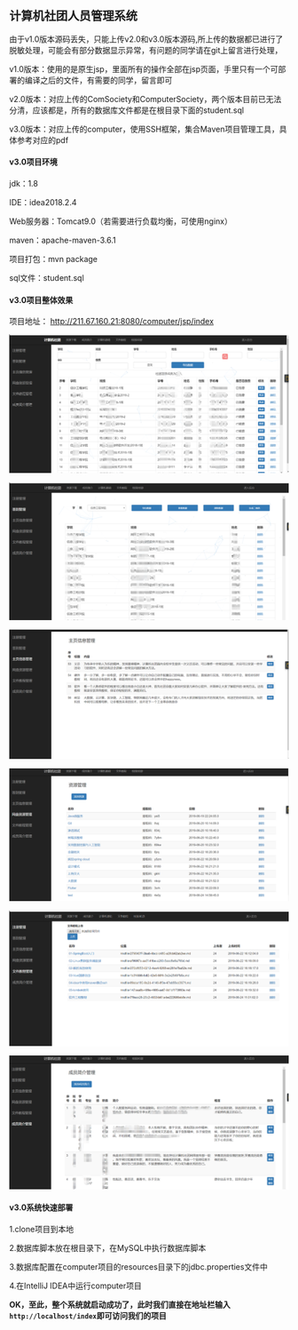 ## 计算机社团人员管理系统

由于v1.0版本源码丢失，只能上传v2.0和v3.0版本源码,所上传的数据都已进行了脱敏处理，可能会有部分数据显示异常，有问题的同学请在git上留言进行处理，

v1.0版本：使用的是原生jsp，里面所有的操作全部在jsp页面，手里只有一个可部署的编译之后的文件，有需要的同学，留言即可

v2.0版本：对应上传的ComSociety和ComputerSociety，两个版本目前已无法分清，应该都是，所有的数据库文件都是在根目录下面的student.sql

v3.0版本：对应上传的computer，使用SSH框架，集合Maven项目管理工具，具体参考对应的pdf

#### v3.0项目环境

jdk：1.8

IDE：idea2018.2.4

Web服务器：Tomcat9.0（若需要进行负载均衡，可使用nginx）

maven：apache-maven-3.6.1

项目打包：mvn package

sql文件：student.sql

#### v3.0项目整体效果

项目地址： http://211.67.160.21:8080/computer/jsp/index 

![](./img/1571570794336.png)

![1571570965084](./img/1571570965084.png)

![1571571006006](./img/1571571006006.png)

![1571571050810](./img/1571571050810.png)

![1571571028898](./img/1571571028898.png)

![1571571097289](./img/1571571097289.png)

#### v3.0系统快速部署

1.clone项目到本地

2.数据库脚本放在根目录下，在MySQL中执行数据库脚本

3.数据库配置在computer项目的resources目录下的jdbc.properties文件中

4.在IntelliJ IDEA中运行computer项目

 **OK，至此，整个系统就启动成功了，此时我们直接在地址栏输入`http://localhost/index`即可访问我们的项目** 
